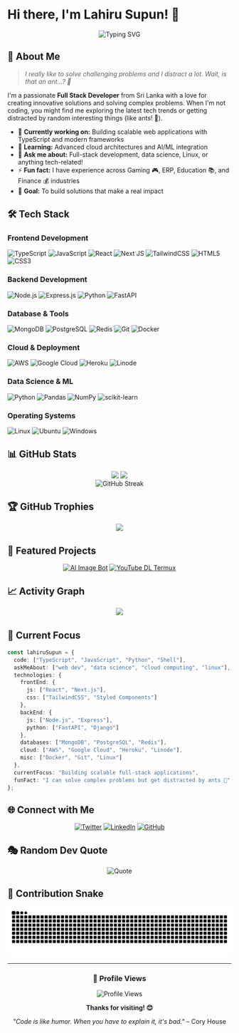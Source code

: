 # Hi there, I'm Lahiru Supun! 👋

<div align="center">
  <img src="https://readme-typing-svg.herokuapp.com?font=Fira+Code&size=28&duration=3000&pause=1000&color=36BCF7&center=true&vCenter=true&width=600&lines=Full+Stack+Developer;Data+Science+Enthusiast;Problem+Solver;Always+Learning+New+Things" alt="Typing SVG" />
</div>

## 🚀 About Me

> *I really like to solve challenging problems and I distract a lot. Wait, is that an ant...? 🐜*

I'm a passionate **Full Stack Developer** from Sri Lanka with a love for creating innovative solutions and solving complex problems. When I'm not coding, you might find me exploring the latest tech trends or getting distracted by random interesting things (like ants! 🐜).

- 🔭 **Currently working on:** Building scalable web applications with TypeScript and modern frameworks
- 🌱 **Learning:** Advanced cloud architectures and AI/ML integration
- 💬 **Ask me about:** Full-stack development, data science, Linux, or anything tech-related!
- ⚡ **Fun fact:** I have experience across Gaming 🎮, ERP, Education 📚, and Finance 💰 industries
- 🎯 **Goal:** To build solutions that make a real impact

## 🛠️ Tech Stack

### Frontend Development
![TypeScript](https://img.shields.io/badge/typescript-%23007ACC.svg?style=for-the-badge&logo=typescript&logoColor=white)
![JavaScript](https://img.shields.io/badge/javascript-%23323330.svg?style=for-the-badge&logo=javascript&logoColor=%23F7DF1E)
![React](https://img.shields.io/badge/react-%2320232a.svg?style=for-the-badge&logo=react&logoColor=%2361DAFB)
![Next JS](https://img.shields.io/badge/Next-black?style=for-the-badge&logo=next.js&logoColor=white)
![TailwindCSS](https://img.shields.io/badge/tailwindcss-%2338B2AC.svg?style=for-the-badge&logo=tailwind-css&logoColor=white)
![HTML5](https://img.shields.io/badge/html5-%23E34F26.svg?style=for-the-badge&logo=html5&logoColor=white)
![CSS3](https://img.shields.io/badge/css3-%231572B6.svg?style=for-the-badge&logo=css3&logoColor=white)

### Backend Development
![Node.js](https://img.shields.io/badge/node.js-6DA55F?style=for-the-badge&logo=node.js&logoColor=white)
![Express.js](https://img.shields.io/badge/express.js-%23404d59.svg?style=for-the-badge&logo=express&logoColor=%2361DAFB)
![Python](https://img.shields.io/badge/python-3670A0?style=for-the-badge&logo=python&logoColor=ffdd54)
![FastAPI](https://img.shields.io/badge/FastAPI-005571?style=for-the-badge&logo=fastapi)

### Database & Tools
![MongoDB](https://img.shields.io/badge/MongoDB-%234ea94b.svg?style=for-the-badge&logo=mongodb&logoColor=white)
![PostgreSQL](https://img.shields.io/badge/postgresql-%23316192.svg?style=for-the-badge&logo=postgresql&logoColor=white)
![Redis](https://img.shields.io/badge/redis-%23DD0031.svg?style=for-the-badge&logo=redis&logoColor=white)
![Git](https://img.shields.io/badge/git-%23F05033.svg?style=for-the-badge&logo=git&logoColor=white)
![Docker](https://img.shields.io/badge/docker-%230db7ed.svg?style=for-the-badge&logo=docker&logoColor=white)

### Cloud & Deployment
![AWS](https://img.shields.io/badge/AWS-%23FF9900.svg?style=for-the-badge&logo=amazon-aws&logoColor=white)
![Google Cloud](https://img.shields.io/badge/GoogleCloud-%234285F4.svg?style=for-the-badge&logo=google-cloud&logoColor=white)
![Heroku](https://img.shields.io/badge/heroku-%23430098.svg?style=for-the-badge&logo=heroku&logoColor=white)
![Linode](https://img.shields.io/badge/linode-00A95C?style=for-the-badge&logo=linode&logoColor=white)

### Data Science & ML
![Python](https://img.shields.io/badge/python-3670A0?style=for-the-badge&logo=python&logoColor=ffdd54)
![Pandas](https://img.shields.io/badge/pandas-%23150458.svg?style=for-the-badge&logo=pandas&logoColor=white)
![NumPy](https://img.shields.io/badge/numpy-%23013243.svg?style=for-the-badge&logo=numpy&logoColor=white)
![scikit-learn](https://img.shields.io/badge/scikit--learn-%23F7931E.svg?style=for-the-badge&logo=scikit-learn&logoColor=white)

### Operating Systems
![Linux](https://img.shields.io/badge/Linux-FCC624?style=for-the-badge&logo=linux&logoColor=black)
![Ubuntu](https://img.shields.io/badge/Ubuntu-E95420?style=for-the-badge&logo=ubuntu&logoColor=white)
![Windows](https://img.shields.io/badge/Windows-0078D6?style=for-the-badge&logo=windows&logoColor=white)

## 📊 GitHub Stats

<div align="center">
  <img height="180em" src="https://github-readme-stats.vercel.app/api?username=LhrSupun&show_icons=true&theme=tokyonight&include_all_commits=true&count_private=true"/>
  <img height="180em" src="https://github-readme-stats.vercel.app/api/top-langs/?username=LhrSupun&layout=compact&langs_count=8&theme=tokyonight"/>
</div>

<div align="center">
  <img src="https://github-readme-streak-stats.herokuapp.com/?user=LhrSupun&theme=tokyonight" alt="GitHub Streak" />
</div>

## 🏆 GitHub Trophies

<div align="center">
  <img src="https://github-profile-trophy.vercel.app/?username=LhrSupun&theme=tokyonight&no-frame=true&no-bg=false&margin-w=4&row=2" />
</div>

## 🌟 Featured Projects

<div align="center">
  
[![AI Image Bot](https://github-readme-stats.vercel.app/api/pin/?username=LhrSupun&repo=AiImageBotNew&theme=tokyonight)](https://github.com/LhrSupun/AiImageBotNew)
[![YouTube DL Termux](https://github-readme-stats.vercel.app/api/pin/?username=LhrSupun&repo=Youtube-dl-termux&theme=tokyonight)](https://github.com/LhrSupun/Youtube-dl-termux)

</div>

## 📈 Activity Graph

<div align="center">
  <img src="https://github-readme-activity-graph.vercel.app/graph?username=LhrSupun&bg_color=1a1b27&color=38bdae&line=70a5fd&point=bf91f3&area=true&hide_border=true" />
</div>

## 🎯 Current Focus

```typescript
const lahiruSupun = {
  code: ["TypeScript", "JavaScript", "Python", "Shell"],
  askMeAbout: ["web dev", "data science", "cloud computing", "linux"],
  technologies: {
    frontEnd: {
      js: ["React", "Next.js"],
      css: ["TailwindCSS", "Styled Components"]
    },
    backEnd: {
      js: ["Node.js", "Express"],
      python: ["FastAPI", "Django"]
    },
    databases: ["MongoDB", "PostgreSQL", "Redis"],
    cloud: ["AWS", "Google Cloud", "Heroku", "Linode"],
    misc: ["Docker", "Git", "Linux"]
  },
  currentFocus: "Building scalable full-stack applications",
  funFact: "I can solve complex problems but get distracted by ants 🐜"
};
```

## 🌐 Connect with Me

<div align="center">
  
[![Twitter](https://img.shields.io/badge/Twitter-%231DA1F2.svg?style=for-the-badge&logo=Twitter&logoColor=white)](https://twitter.com/Lhr_Supun)
[![LinkedIn](https://img.shields.io/badge/linkedin-%230077B5.svg?style=for-the-badge&logo=linkedin&logoColor=white)](https://linkedin.com/in/lhrsupun)
[![GitHub](https://img.shields.io/badge/github-%23121011.svg?style=for-the-badge&logo=github&logoColor=white)](https://github.com/LhrSupun)

</div>

## 🎭 Random Dev Quote

<div align="center">
  
![Quote](https://quotes-github-readme.vercel.app/api?type=horizontal&theme=tokyonight)

</div>

## 🐍 Contribution Snake

<div align="center">
  
![Snake animation](https://github.com/LhrSupun/LhrSupun/blob/output/github-contribution-grid-snake.svg)

</div>

---

<div align="center">
  
### 👀 Profile Views

![Profile Views](https://komarev.com/ghpvc/?username=LhrSupun&color=blue&style=flat-square)

**Thanks for visiting! 😊**

*"Code is like humor. When you have to explain it, it's bad."* – Cory House

</div>
